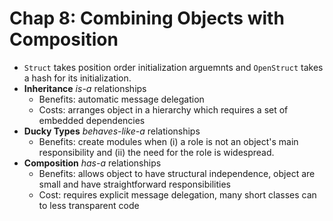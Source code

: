# Chap 8: Combining Objects with Composition

* `Struct` takes position order initialization arguemnts and `OpenStruct` takes a hash for its initialization.
* **Inheritance** _is-a_ relationships
    * Benefits: automatic message delegation
    * Costs: arranges object in a hierarchy which requires a set of embedded dependencies
* **Ducky Types** _behaves-like-a_ relationships
    * Benefits: create modules when (i) a role is not an object's main responsibility and (ii) the need for the role is widespread.
* **Composition** _has-a_ relationships
    * Benefits: allows object to have structural independence, object are small and have straightforward responsibilities
    * Cost: requires explicit message delegation, many short classes can to less transparent code